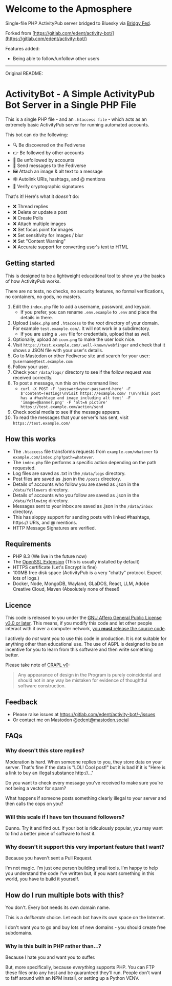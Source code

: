 # Welcome to the Apmosphere

Single-file PHP ActivityPub server bridged to Bluesky via [Bridgy Fed](https://fed.brid.gy/ap/@atproto@ap.mosphere.at).

Forked from [https://gitlab.com/edent/activity-bot/](https://gitlab.com/edent/activity-bot/)

Features added:
- Being able to follow/unfollow other users



---

Original README:

# ActivityBot - A Simple ActivityPub Bot Server in a Single PHP File

This is a single PHP file - and an `.htaccess file` - which acts as an extremely basic ActivityPub server for running automated accounts.

This bot can do the following:

* 🔍 Be discovered on the Fediverse
* 👉 Be followed by other accounts
* 🚫 Be unfollowed by accounts
* 📩 Send messages to the Fediverse
* 🖼️ Attach an image & alt text to a message
* 🕸️ Autolink URls, hashtags, and @ mentions
* 🔏 Verify cryptographic signatures

That's it! Here's what it *doesn't* do:

* ❌ Thread replies
* ❌ Delete or update a post
* ❌ Create Polls
* ❌ Attach multiple images
* ❌ Set focus point for images
* ❌ Set sensitivity for images / blur
* ❌ Set "Content Warning"
* ❌ Accurate support for converting user's text to HTML

## Getting started

This is designed to be a lightweight educational tool to show you the basics of how ActivityPub works.

There are no tests, no checks, no security features, no formal verifications, no containers, no gods, no masters.

1. Edit the `index.php` file to add a username, password, and keypair.
   * If you prefer, you can rename `.env.example` to `.env` and place the details in there.
1. Upload `index.php` and `.htaccess` to the *root* directory of your domain. For example `test.example.com/`. It will not work in a subdirectory.
    * If you are using a `.env` file for credentials, upload that as well.
1. Optionally, upload an `icon.png` to make the user look nice.
1. Visit `https://test.example.com/.well-known/webfinger` and check that it shows a JSON file with your user's details.
1. Go to Mastodon or other Fediverse site and search for your user: `@username@test.example.com`
1. Follow your user.
1. Check your `/data/logs/` directory to see if the follow request was received correctly.
1. To post a message, run this on the command line:
   * `curl -X POST -F 'password=your-password-here' -F $'content=Testing!\nVisit https://example.com/ !\n\nThis post has a #hashtage and image including alt text' -F 'image=@banner.png' -F 'alt=A picture'  https://test.example.com/action/send`
1. Check social media to see if the message appears.
1. To read the messages that your server's has sent, visit `https://test.example.com/`

## How this works

* The `.htaccess` file transforms requests from `example.com/whatever` to `example.com/index.php?path=whatever`.
* The `index.php` file performs a specific action depending on the path requested.
* Log files are saved as .txt in the `/data/logs` directory.
* Post files are saved as .json in the `/posts` directory.
* Details of accounts who follow you are saved as .json in the `/data/followers` directory.
* Details of accounts who you follow are saved as .json in the `/data/following` directory.
* Messages sent to your inbox are saved as .json in the `/data/inbox` directory.
* This has sloppy support for sending posts with linked #hashtags, https:// URls, and @ mentions.
* HTTP Message Signatures are verified.

##	Requirements

* PHP 8.3 (We live in the future now)
* The [OpenSSL Extension](https://www.php.net/manual/en/book.openssl.php) (This is usually installed by default)
* HTTPS certificate (Let's Encrypt is fine)
* 100MB free disk space (ActivityPub is a very "chatty" protocol. Expect lots of logs.)
* Docker, Node, MongoDB, Wayland, GLaDOS, React, LLM, Adobe Creative Cloud, Maven (Absolutely none of these!)

## Licence

This code is released to you under the [GNU Affero General Public License v3.0 or later](https://www.gnu.org/licenses/agpl-3.0.html).  This means, if you modify this code and let other people interact with it over a computer network, [you **must** release the source code](https://www.gnu.org/licenses/gpl-faq.html#UnreleasedModsAGPL).

I actively do *not* want you to use this code in production. It is not suitable for anything other than educational use.  The use of AGPL is designed to be an incentive for you to learn from this software and then write something better.

Please take note of [CRAPL v0](https://matt.might.net/articles/crapl/):

> Any appearance of design in the Program is purely coincidental and should not in any way be mistaken for evidence of thoughtful software construction.

## Feedback

* Please raise issues at https://gitlab.com/edent/activity-bot/-/issues
* Or contact me on Mastodon @edent@mastodon.social

## FAQs

### Why doesn't this store replies?

Moderation is hard. When someone replies to you, they store data on your server. That's fine if the data is "LOL! Cool post!" but it is bad if it is "Here is a link to buy an illegal substance http://..."

Do you want to check every message you've received to make sure you're not being a vector for spam?

What happens if someone posts something clearly illegal to your server and then calls the cops on you?

### Will this scale if I have ten thousand followers?

Dunno. Try it and find out.  If your bot is ridiculously popular, you may want to find a better piece of software to host it.

### Why doesn't it support this very important feature that I want?

Because you haven't sent a Pull Request.

I'm not magic. I'm just one person building small tools. I'm happy to help you understand the code I've written but, if you want something in this world, you have to build it yourself.

## How do I run multiple bots with this?

You don't. Every bot needs its own domain name.

This is a *deliberate* choice. Let each bot have its own space on the Internet.

I don't want you to go and buy lots of new domains - you should create free subdomains.

### Why is this built in PHP rather than...?

Because I hate you and want you to suffer.

But, more specifically, because *everything* supports PHP. You can FTP these files onto any host and be guaranteed they'll run.  People don't want to faff around with an NPM install, or setting up a Python VENV.
